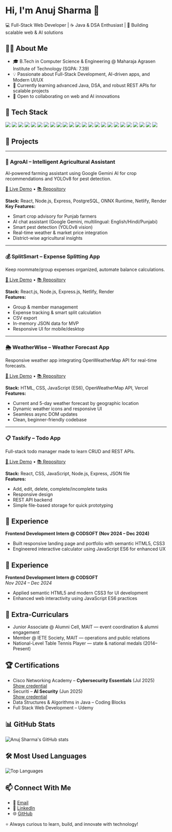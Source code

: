 # Hi, I'm Anuj Sharma 👋

💻 Full-Stack Web Developer | ☕ Java & DSA Enthusiast | 🚀 Building scalable web & AI solutions

## 🧑‍🎓 About Me

- 🎓 B.Tech in Computer Science & Engineering @ Maharaja Agrasen Institute of Technology (SGPA: 7.39)  
- 💡 Passionate about Full-Stack Development, AI-driven apps, and Modern UI/UX  
- 🌱 Currently learning advanced Java, DSA, and robust REST APIs for scalable projects  
- 🤝 Open to collaborating on web and AI innovations

## 🔧 Tech Stack

<p>
  <img src="https://img.shields.io/badge/Java-007396?style=for-the-badge&logo=java&logoColor=white"/>
  <img src="https://img.shields.io/badge/C-00599C?style=for-the-badge&logo=c&logoColor=white"/>
  <img src="https://img.shields.io/badge/C++-00599C?style=for-the-badge&logo=cplusplus&logoColor=white"/>
  <img src="https://img.shields.io/badge/JavaScript-323330?style=for-the-badge&logo=javascript&logoColor=F7DF1E"/>
  <img src="https://img.shields.io/badge/React-20232A?style=for-the-badge&logo=react&logoColor=61DAFB"/>
  <img src="https://img.shields.io/badge/Bootstrap-563d7c?style=for-the-badge&logo=bootstrap&logoColor=white"/>
  <img src="https://img.shields.io/badge/HTML5-E34F26?style=for-the-badge&logo=html5&logoColor=white"/>
  <img src="https://img.shields.io/badge/CSS3-1572B6?style=for-the-badge&logo=css3&logoColor=white"/>
  <img src="https://img.shields.io/badge/JavaScript_DOM-323330?style=for-the-badge&logo=javascript&logoColor=F7DF1E"/>
  <img src="https://img.shields.io/badge/Node.js-339933?style=for-the-badge&logo=nodedotjs&logoColor=white"/>
  <img src="https://img.shields.io/badge/Express.js-000000?style=for-the-badge&logo=express&logoColor=white"/>
  <img src="https://img.shields.io/badge/REST_API-0064a5?style=for-the-badge&logo=postman&logoColor=white"/>
  <img src="https://img.shields.io/badge/MySQL-4479A1?style=for-the-badge&logo=mysql&logoColor=white"/>
  <img src="https://img.shields.io/badge/PostgreSQL-336791?style=for-the-badge&logo=postgresql&logoColor=white"/>
  <img src="https://img.shields.io/badge/Data%20Structures-4B8BBE?style=for-the-badge"/>
  <img src="https://img.shields.io/badge/Algorithms-FFCA28?style=for-the-badge"/>
  <img src="https://img.shields.io/badge/OOP-ec167f?style=for-the-badge"/>
  <img src="https://img.shields.io/badge/Database%20Management-2F4F4F?style=for-the-badge"/>
  <img src="https://img.shields.io/badge/System%20Design-ED8B00?style=for-the-badge"/>
  <img src="https://img.shields.io/badge/Git-F05032?style=for-the-badge&logo=git&logoColor=white"/>
  <img src="https://img.shields.io/badge/GitHub-181717?style=for-the-badge&logo=github&logoColor=white"/>
  <img src="https://img.shields.io/badge/Vercel-000000?style=for-the-badge&logo=vercel&logoColor=white"/>
  <img src="https://img.shields.io/badge/Netlify-00C7B7?style=for-the-badge&logo=netlify&logoColor=white"/>
  <img src="https://img.shields.io/badge/Render-3f579a?style=for-the-badge"/>
</p>



## 🚀 Projects

---

### 🌾 AgroAI – Intelligent Agricultural Assistant  
AI-powered farming assistant using Google Gemini AI for crop recommendations and YOLOv8 for pest detection.

[🔗 Live Demo](https://agro-ai-app.netlify.app/) • [📚 Repository](https://github.com/anujjj09/AgroAI)

**Stack:** React, Node.js, Express, PostgreSQL, ONNX Runtime, Netlify, Render  
**Key Features:**  
- Smart crop advisory for Punjab farmers  
- AI chat assistant (Google Gemini, multilingual: English/Hindi/Punjabi)  
- Smart pest detection (YOLOv8 vision)  
- Real-time weather & market price integration  
- District-wise agricultural insights

---

### 💰 SplitSmart – Expense Splitting App  
Keep roommate/group expenses organized, automate balance calculations.

[🔗 Live Demo](https://glittering-cajeta-240d93.netlify.app/) • [📚 Repository](https://github.com/anujjj09/SplitSmart)

**Stack:** React.js, Node.js, Express.js, Netlify, Render  
**Features:**  
- Group & member management  
- Expense tracking & smart split calculation  
- CSV export  
- In-memory JSON data for MVP  
- Responsive UI for mobile/desktop

---

### 🌦 WeatherWise – Weather Forecast App  
Responsive weather app integrating OpenWeatherMap API for real-time forecasts.

[🔗 Live Demo](https://weather-ozo962h6f-anuj-sharmas-projects-8ef045ad.vercel.app/) • [📚 Repository](https://github.com/anujjj09/weather-app)

**Stack:** HTML, CSS, JavaScript (ES6), OpenWeatherMap API, Vercel  
**Features:**  
- Current and 5-day weather forecast by geographic location  
- Dynamic weather icons and responsive UI  
- Seamless async DOM updates  
- Clean, beginner-friendly codebase

---

### 📋 Taskify – Todo App  
Full-stack todo manager made to learn CRUD and REST APIs.

[🔗 Live Demo](https://kaleidoscopic-sopapillas-e4695c.netlify.app/) • [📚 Repository](https://github.com/anujjj09/Taskify)

**Stack:** React, CSS, JavaScript, Node.js, Express, JSON file  
**Features:**  
- Add, edit, delete, complete/incomplete tasks  
- Responsive design  
- REST API backend  
- Simple file-based storage for quick prototyping


## 💼 Experience

**Frontend Development Intern @ CODSOFT (Nov 2024 – Dec 2024)**  
- Built responsive landing page and portfolio with semantic HTML5, CSS3  
- Engineered interactive calculator using JavaScript ES6 for enhanced UX

## 💼 Experience

**Frontend Development Intern @ CODSOFT**  
_Nov 2024 – Dec 2024_

- Applied semantic HTML5 and modern CSS3 for UI development
- Enhanced web interactivity using JavaScript ES6 practices


## 🌟 Extra-Curriculars

- Junior Associate @ Alumni Cell, MAIT — event coordination & alumni engagement  
- Member @ IETE Society, MAIT — operations and public relations  
- National-Level Table Tennis Player — state & national medals (2014–Present)  

## 🏆 Certifications

- Cisco Networking Academy – **Cybersecurity Essentials** (Jul 2025)  
  [Show credential](https://drive.google.com/file/d/1oeM96D8ec4gho1lqSXf39T0m1CJ0Gqpv/view?usp=sharing)
- Securiti – **AI Security** (Jun 2025)  
  [Show credential](https://education.securiti.ai/verification/139048790-1390485FF-132E06A38/)
- Data Structures & Algorithms in Java – Coding Blocks  
- Full Stack Web Development – Udemy  

## 📊 GitHub Stats

![Anuj Sharma's GitHub stats](https://github-readme-stats.vercel.app/api?username=anujjj09&show_icons=true&theme=radical)

## 🛠️ Most Used Languages

![Top Languages](https://github-readme-stats.vercel.app/api/top-langs/?username=anujjj09&layout=compact&theme=radical)

## 📫 Connect With Me

- 📧 [Email](mailto:anujjsharma09@gmail.com)
- 💼 [LinkedIn](https://www.linkedin.com/in/anujjsharma/)
- 🌐 [GitHub](https://github.com/anujjj09)

⭐️ Always curious to learn, build, and innovate with technology!

